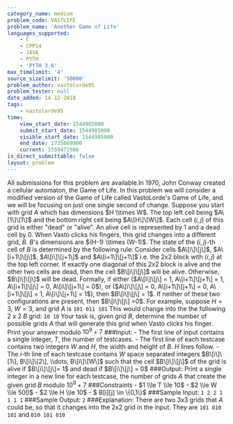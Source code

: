 ```yaml
---
category_name: medium
problem_code: VASTLIFE
problem_name: 'Another Game of Life'
languages_supported:
    - C
    - CPP14
    - JAVA
    - PYTH
    - 'PYTH 3.6'
max_timelimit: '4'
source_sizelimit: '50000'
problem_author: vastolorde95
problem_tester: null
date_added: 14-12-2018
tags:
    - vastolorde95
time:
    view_start_date: 1544985000
    submit_start_date: 1544985000
    visible_start_date: 1544985000
    end_date: 1735669800
    current: 1559472986
is_direct_submittable: false
layout: problem
---
```

All submissions for this problem are available.In 1970, John Conway created a cellular automaton, the Game of Life. In this problem we will consider a modified version of the Game of Life called VastoLorde's Game of Life, and we will be focusing on just one single second of change. Suppose you start with grid $A$ which has dimensions $H \\times W$. The top left cell being $A\[1\]\[1\]$ and the bottom right cell being $A\[H\]\[W\]$. Each cell $(i,j)$ of this grid is either "dead" or "alive". An alive cell is represented by 1 and a dead cell by 0. When Vasto clicks his fingers, this grid changes into a different grid, $B$. $B$'s dimensions are $(H-1) \\times (W-1)$. The state of the $(i,j)$-th cell of $B$ is determined by the following rule: Consider cells $A\[i\]\[j\]$, $A\[i+1\]\[j\]$, $A\[i\]\[j+1\]$ and $A\[i+1\]\[j+1\]$ i.e. the 2x2 block with $(i,j)$ at the top left corner. If exactly one diagonal of this 2x2 block is alive and the other two cells are dead, then the cell $B\[i\]\[j\]$ will be alive. Otherwise, $B\[i\]\[j\]$ will be dead. Formally, if either ($A\[i\]\[j\] = 1, A\[i+1\]\[j+1\] = 1, A\[i+1\]\[j\] = 0, A\[i\]\[j+1\] = 0$), or ($A\[i\]\[j\] = 0, A\[i+1\]\[j+1\] = 0, A\[i+1\]\[j\] = 1, A\[i\]\[j+1\] = 1$), then $B\[i\]\[j\] = 1$. If neither of these two configurations are present, then $B\[i\]\[j\] =0$. For example, suppose $H=3$, $W=3$, and grid $A$ is ``` 101 011 101 ``` This would change into the the following 2 x 2 $B$ grid: ``` 10 10 ``` Your task is, given grid $B$, determine the number of possible grids $A$ that will generate this grid when Vasto clicks his finger. Print your answer modulo $10^9 + 7$ ###Input: - The first line of input contains a single integer, $T$, the number of testcases. - The first line of each testcase contains two integers $W$ and $H$, the width and height of $B$. $H$ lines follow. - The $i$-th line of each testcase contains $W$ space separated integers $B\[i\]\[1\], B\[i\]\[2\], \\dots, B\[i\]\[W\]$ such that the cell $B\[i\]\[j\]$ of the grid is alive if $B\[i\]\[j\]= 1$ and dead if $B\[i\]\[j\] = 0$ ###Output: Print a single integer in a new line for each testcase, the number of grids $A$ that create the given grid $B$ modulo $10^9 + 7$ ###Constraints - $1 \\le T \\le 10$ - $2 \\le W \\le 500$ - $2 \\le H \\le 10$ - $ B\[i\]\[j\] \\in \\{0,1\\}$ ###Sample Input: ``` 1 2 2 1 1 1 1 ``` ###Sample Output: ``` 2 ``` ###Explanation: There are two 3x3 grids that $A$ could be, so that it changes into the 2x2 grid in the input. They are ``` 101 010 101 ``` and ``` 010 101 010 ```
